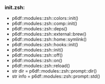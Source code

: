 ### init.zsh:
- p6df::modules::zsh::colors::init()
- p6df::modules::zsh::comp::init()
- p6df::modules::zsh::deps()
- p6df::modules::zsh::external::brew()
- p6df::modules::zsh::home::symlink()
- p6df::modules::zsh::hooks::init()
- p6df::modules::zsh::init()
- p6df::modules::zsh::off()
- p6df::modules::zsh::on()
- p6df::modules::zsh::reload()
- str dir = p6df::modules::zsh::prompt::dir()
- str info = p6df::modules::zsh::prompt::std()


